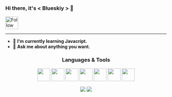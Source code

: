 ### Hi there, it's < Blueskiy > 👋

[<img src="https://raw.githubusercontent.com/Raymo111/Raymo111/master/socials/linkedin.png" height="40em" align="center" alt="Follow Raymo111 on LinkedIn" title="Follow Raymo111 on Instagram"/>](https://www.linkedin.com/in/filipe-andre-machado/)

---- 

- 🌱 <b>I’m currently learning Javacript.</b>
- 💬 <b>Ask me about anything you want.</b>


<div align="center">
 
  ### Languages & Tools

  <code><img height="40" src="https://cdn.jsdelivr.net/gh/devicons/devicon@latest/icons/javascript/javascript-original.svg"></code>
  <code><img height="40" src="https://cdn.jsdelivr.net/gh/devicons/devicon@latest/icons/sass/sass-original.svg"></code>
  <code><img height="40" src="https://cdn.jsdelivr.net/gh/devicons/devicon@latest/icons/css3/css3-original.svg"></code>
  <code><img height="40" src="https://cdn.jsdelivr.net/gh/devicons/devicon@latest/icons/html5/html5-original.svg"></code>
  <code><img height="40" src="https://cdn.jsdelivr.net/gh/devicons/devicon@latest/icons/jquery/jquery-original.svg"></code>
  <code><img height="40" src="https://cdn.jsdelivr.net/gh/devicons/devicon@latest/icons/bash/bash-original.svg"></code>
  <code><img height="40" src="https://cdn.jsdelivr.net/gh/devicons/devicon@latest/icons/git/git-original.svg"></code>
</div>

<p align = "center">
  <img src = "https://github-readme-stats.vercel.app/api?username=blueskiy&show_icons=true&theme=buefy&line_height=27">
  <img src = "https://github-readme-stats.vercel.app/api/top-langs/?username=blueskiy&hide=html,css&theme=buefy">
</p>

<!--
**blueskiy/blueskiy** is a ✨ _special_ ✨ repository because its `README.md` (this file) appears on your GitHub profile.

Here are some ideas to get you started:

- 🔭 I’m currently working on ...
- 🌱 I’m currently learning ...
- 👯 I’m looking to collaborate on ...
- 🤔 I’m looking for help with ...
- 💬 Ask me about ...
- 📫 How to reach me: ...
- 😄 Pronouns: ...
- ⚡ Fun fact: ...
-->
